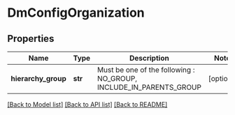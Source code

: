 # DmConfigOrganization

## Properties
Name | Type | Description | Notes
------------ | ------------- | ------------- | -------------
**hierarchy_group** | **str** | Must be one of the following : NO_GROUP, INCLUDE_IN_PARENTS_GROUP  | [optional] 

[[Back to Model list]](../README.md#documentation-for-models) [[Back to API list]](../README.md#documentation-for-api-endpoints) [[Back to README]](../README.md)


